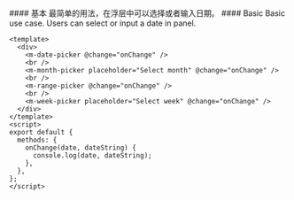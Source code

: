 <cn>
#### 基本
最简单的用法，在浮层中可以选择或者输入日期。
</cn>

<us>
#### Basic
Basic use case. Users can select or input a date in panel.
</us>

```vue
<template>
  <div>
    <m-date-picker @change="onChange" />
    <br />
    <m-month-picker placeholder="Select month" @change="onChange" />
    <br />
    <m-range-picker @change="onChange" />
    <br />
    <m-week-picker placeholder="Select week" @change="onChange" />
  </div>
</template>
<script>
export default {
  methods: {
    onChange(date, dateString) {
      console.log(date, dateString);
    },
  },
};
</script>
```
